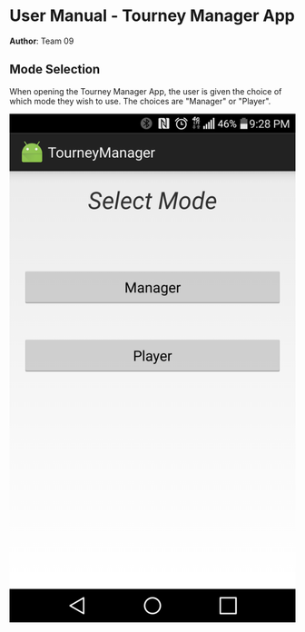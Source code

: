 # User Manual - Tourney Manager App

**Author**: Team 09

## Mode Selection

When opening the Tourney Manager App, the user is given the choice of which mode they wish to use. The choices are "Manager" or "Player".

<img style="width:540; height:960;" src="./images/selectMode.png">